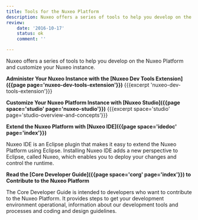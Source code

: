 ```yaml
---
title: Tools for the Nuxeo Platform
description: Nuxeo offers a series of tools to help you develop on the Nuxeo Platform and customize your Nuxeo instance.
review:
    date: '2016-10-17'
    status: ok
    comment: ''

---
```


Nuxeo offers a series of tools to help you develop on the Nuxeo Platform and customize your Nuxeo instance.

**Administer Your Nuxeo Instance with the [Nuxeo Dev Tools Extension]({{page page='nuxeo-dev-tools-extension'}})**
{{{excerpt 'nuxeo-dev-tools-extension'}}}

**Customize Your Nuxeo Platform Instance with [Nuxeo Studio]({{page space='studio' page='nuxeo-studio'}})**
{{{excerpt space='studio' page='studio-overview-and-concepts'}}}

**Extend the Nuxeo Platform with [Nuxeo IDE]({{page space='idedoc' page='index'}})**

Nuxeo IDE is an Eclipse plugin that makes it easy to extend the Nuxeo Platform using Eclipse. Installing Nuxeo IDE adds a new perspective to Eclipse, called Nuxeo, which enables you to deploy your changes and control the runtime.

**Read the [Core Developer Guide]({{page space='corg' page='index'}}) to Contribute to the Nuxeo Platform**

The Core Developer Guide is intended to developers who want to contribute to the Nuxeo Platform. It provides steps to get your development environment operational, information about our development tools and processes and coding and design guidelines.
